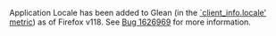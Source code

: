 Application Locale has been added to Glean (in the [`client_info.locale' metric](https://dictionary.telemetry.mozilla.org/apps/firefox_desktop/metrics/locale)) as of Firefox v118. See [Bug 1626969](https://bugzilla.mozilla.org/show_bug.cgi?id=1626969) for more information. 
